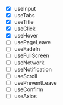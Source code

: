 - [x] useInput
- [x] useTabs
- [x] useTitle
- [x] useClick
- [x] useHover
- [ ] usePageLeave
- [ ] useFadeIn
- [ ] useFullScreen
- [ ] useNetwork
- [ ] useNotification
- [ ] useScroll
- [ ] usePreventLeave
- [ ] useConfirm
- [ ] useAxios
